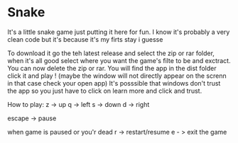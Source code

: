 # Snake
It's a little snake game just putting it here for fun. I know it's probably a very clean code but it's because it's my firts stay i guesse

To download it go the teh latest release and select the zip or rar folder, when it's all good select where you want the game's filte to be and exctract. You can now delete the zip or rar.
You will find the app in the dist folder click it and play ! (maybe the window will not directly appear on the screnn in that case check your open app)
It's posssible that windows don't trust the app so you just have to click on learn more and click and trust.

How to play:
z -> up
q -> left
s -> down
d -> right

escape -> pause

when game is paused or you'r dead 
r -> restart/resume
e - > exit the game
